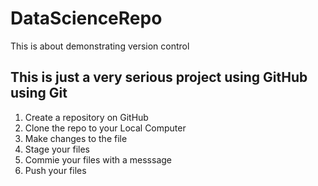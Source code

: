 # DataScienceRepo
 This is about demonstrating version control 
 ## This is just a very serious project using GitHub using Git
 1. Create a repository on GitHub
 2. Clone the repo to your Local Computer
 3. Make changes to the file
 4. Stage your files
 5. Commie your files with a messsage
 6. Push your files

 

